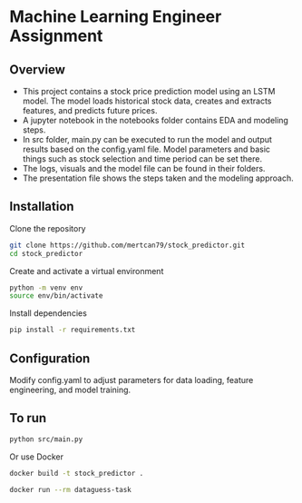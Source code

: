 # Machine Learning Engineer Assignment

## Overview

- This project contains a stock price prediction model using an LSTM model. The model loads historical stock data, creates and extracts features, and predicts future prices. 
- A jupyter notebook in the notebooks folder contains EDA and modeling steps. 
- In src folder, main.py can be executed to run the model and output results based on the config.yaml file. Model parameters and basic things such as stock selection and time period can be set there.
- The logs, visuals and the model file can be found in their folders. 
- The presentation file shows the steps taken and the modeling approach.

## Installation

Clone the repository
```bash
git clone https://github.com/mertcan79/stock_predictor.git
cd stock_predictor
```
Create and activate a virtual environment
```bash
python -m venv env
source env/bin/activate
```

Install dependencies
```bash
pip install -r requirements.txt
```

## Configuration 

Modify config.yaml to adjust parameters for data loading, feature engineering, and model training.

## To run

```bash
python src/main.py
```

Or use Docker
```bash
docker build -t stock_predictor .

docker run --rm dataguess-task
```
